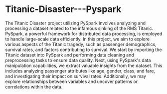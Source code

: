 # Titanic-Disaster---Pyspark
The Titanic Disaster project utilizing PySpark involves analyzing and processing a dataset related to the infamous sinking of the RMS Titanic. PySpark, a powerful framework for distributed data processing, is employed to handle large-scale data efficiently.
In this project, we aim to explore various aspects of the Titanic tragedy, such as passenger demographics, survival rates, and factors contributing to survival. We start by importing the Titanic dataset into PySpark and performing data cleaning and preprocessing tasks to ensure data quality.
Next, using PySpark's data manipulation capabilities, we extract valuable insights from the dataset. This includes analyzing passenger attributes like age, gender, class, and fare, and investigating their impact on survival rates. Additionally, we may explore relationships between variables and uncover patterns or correlations within the data.
